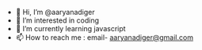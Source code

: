 - 👋 Hi, I’m @aaryanadiger
- 👀 I’m interested in coding
- 🌱 I’m currently learning javascript
- 📫 How to reach me : email- aaryanadiger@gmail.com

<!---
aaryanadiger/aaryanadiger is a ✨ special ✨ repository because its `README.md` (this file) appears on your GitHub profile.
You can click the Preview link to take a look at your changes.
--->
